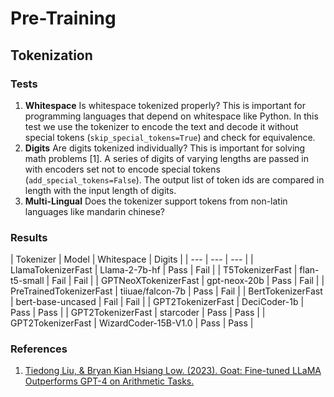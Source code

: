# Pre-Training

## Tokenization

### Tests

1. **Whitespace** Is whitespace tokenized properly? This is important for programming languages that depend on whitespace like Python. In this test we use the tokenizer to encode the text and decode it without special tokens (`skip_special_tokens=True`) and check for equivalence.
2. **Digits** Are digits tokenized individually? This is important for solving math problems [1]. A series of digits of varying lengths are passed in with encoders set not to encode special tokens (`add_special_tokens=False`). The output list of token ids are compared in length with the input length of digits.
3. **Multi-Lingual** Does the tokenizer support tokens from non-latin languages like mandarin chinese?

### Results

| Tokenizer | Model | Whitespace | Digits |
| --- | --- | --- |
| LlamaTokenizerFast | Llama-2-7b-hf | Pass | Fail |
| T5TokenizerFast | flan-t5-small | Fail | Fail |
| GPTNeoXTokenizerFast | gpt-neox-20b | Pass | Fail |
| PreTrainedTokenizerFast | tiiuae/falcon-7b | Pass | Fail |
| BertTokenizerFast | bert-base-uncased | Fail | Fail |
| GPT2TokenizerFast | DeciCoder-1b | Pass | Pass |
| GPT2TokenizerFast | starcoder | Pass | Pass |
| GPT2TokenizerFast | WizardCoder-15B-V1.0 | Pass | Pass |

### References

1. [Tiedong Liu, & Bryan Kian Hsiang Low. (2023). Goat: Fine-tuned LLaMA Outperforms GPT-4 on Arithmetic Tasks.](https://arxiv.org/abs/2305.14201)